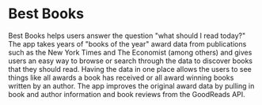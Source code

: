 # Best Books

Best Books helps users answer the question "what should I read today?" The app takes years of "books of the year" award data from publications such as the New York Times and The Economist (among others) and gives users an easy way to browse or search through the data to discover books that they should read. Having the data in one place allows the users to see things like all awards a book has received or all award winning books written by an author. The app improves the original award data by pulling in book and author information and book reviews from the GoodReads API.
